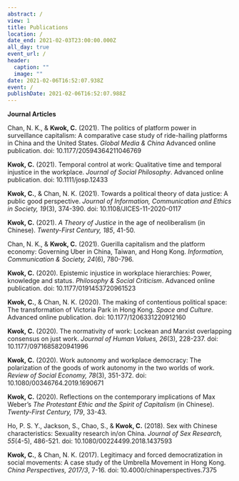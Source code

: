 ```yaml
---
abstract: /
view: 1
title: Publications
location: /
date_end: 2021-02-03T23:00:00.000Z
all_day: true
event_url: /
header:
  caption: ""
  image: ""
date: 2021-02-06T16:52:07.938Z
event: /
publishDate: 2021-02-06T16:52:07.988Z
---
```

**Journal Articles**

Chan, N. K., & **Kwok, C.** (2021). The politics of platform power in surveillance capitalism: A comparative case study of ride-hailing platforms in China and the United States. *Global Media & China* Advanced online publication. doi: 10.1177/20594364211046769

**Kwok, C.** (2021). Temporal control at work: Qualitative time and temporal injustice in the workplace. *Journal of Social Philosophy*. Advanced online publication. doi: 10.1111/josp.12433

**Kwok, C.**, & Chan, N. K. (2021). Towards a political theory of data justice: A public good perspective. *Journal of Information, Communication and Ethics in Society, 19*(3),  374-390. doi: 10.1108/JICES-11-2020-0117

**Kwok, C.** (2021). *A Theory of Justice* in the age of neoliberalism (in Chinese). *Twenty-First Century, 185*, 41-50.

Chan, N. K., & **Kwok, C.** (2021). Guerilla capitalism and the platform economy: Governing Uber in China, Taiwan, and Hong Kong. *Information, Communication & Society, 24*(6), 780-796.

**Kwok, C.** (2020). Epistemic injustice in workplace hierarchies: Power, knowledge and status. *Philosophy & Social Criticism*. Advanced online publication. doi: 10.1177/0191453720961523

**Kwok, C.**, & Chan, N. K. (2020). The making of contentious political space: The transformation of Victoria Park in Hong Kong. *Space and Culture*. Advanced online publication. doi: 10.1177/1206331220912160

**Kwok, C.** (2020). The normativity of work: Lockean and Marxist overlapping consensus on just work. *Journal of Human Values, 26*(3), 228-237. doi: 10.1177/0971685820941996

**Kwok, C.** (2020). Work autonomy and workplace democracy: The polarization of the goods of work autonomy in the two worlds of work. *Review of Social Economy, 78*(3), 351-372. doi: 10.1080/00346764.2019.1690671

**Kwok, C.** (2020). Reflections on the contemporary implications of Max Weber’s *The Protestant Ethic and the Spirit of Capitalism* (in Chinese). *Twenty-First Century, 179*, 33-43.

Ho, P. S. Y., Jackson, S., Chao, S., & **Kwok, C.** (2018). Sex with Chinese characteristics: Sexuality research in/on China. *Journal of Sex Research, 55*(4-5), 486-521. doi: 10.1080/00224499.2018.1437593

**Kwok, C.**, & Chan, N. K. (2017). Legitimacy and forced democratization in social movements: A case study of the Umbrella Movement in Hong Kong. *China Perspectives, 2017/3*, 7-16. doi: 10.4000/chinaperspectives.7375

